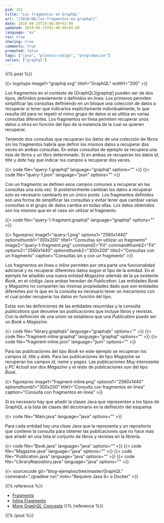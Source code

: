 ```yaml
---
pid: 342
title: "Los fragmentos en GraphQL"
url: "/2018/08/los-fragmentos-en-graphql/"
date: 2018-08-25T19:00:00+02:00
updated: 2019-06-15T01:40:00+02:00
language: "es"
rss: true
sharing: true
comments: true
promoted: false
tags: ["java", "planeta-codigo", "programacion"]
series: ["graphql"]
---
```


{{% post %}}

{{< logotype image1="graphql.svg" title1="GraphQL" width1="200" >}}

Los fragmentos en el contexto de [GraphQL][graphql] pueden ser de dos tipos, definidos previamente o definidos en linea. Los primeros permiten simplificar las consultas definiendo en un bloque una colección de datos a recuperar si tener que indicarlos explícitamente individualmente, lo que resulta útil para no repetir el mimo grupo de datos si se utiliza en varias consultas diferentes. Los fragmentos en línea permiten recuperar unos datos u otros en función del tipo de la instancia de la cual se quieren recuperar.

Teniendo dos consultas que recuperan los datos de una colección de libros sin los fragmentos habría que definir los mismos datos a recuperar dos veces en ambas consultas. En estas consultas de ejemplo se recupera una lista de libros y un libro determinado. Si en ambas se recuperan los datos _id_, _title_ y _date_ hay que indicar los campos a recuperar dos veces.

{{< code file="query-1.graphql" language="graphql" options="" >}}
{{< code file="query-1.json" language="json" options="" >}}

Con un fragmento se definen esos campos comunes a recuperar en las consultas una sola vez. Si posteriormente cambian los datos a recuperar solo es necesario cambiarlo en un único punto. Los fragmentos definidos son una forma de simplificar las consultas y evitar tener que cambiar varias consultas si el grupo de datos cambia en todas ellas. Los datos obtenidos son los mismos que en el caso sin utilizar el fragmento.

{{< code file="query-1-fragment.graphql" language="graphql" options="" >}}

<div class="media">
    {{< figureproc
        image1="query-1.png" options1="2560x1440" optionsthumb1="300x200" title1="Consultas sin utilizar un fragmento"
        image2="query-1-fragment.png" command2="Fit" commandthumb2="Fit" options2="2560x1440" optionsthumb2="300x200" title2="Consultas con un fragmento"
        caption="Consultas sin y con un fragmento" >}}
</div>

Los fragmentos en línea o _inline_ permiten por otra parte una funcionalidad adicional y es recuperar diferentes datos según el tipo de la entidad. En el ejemplo he añadido una nueva entidad _Magazine_ además de la ya existente _Book_, en el código Java ambas heredan de _Publication_. Las entidades _Book_ y _Magazine_ no comparten las mismas propiedades dado que son entidades diferentes por lo que en la consulta es necesario tener un mecanismo con el cual poder recuperar los datos en función del tipo.

Estas son las definiciones de las entidades resumidas y la consulta _publications_ que devuelve las publicaciones que incluye libros y revistas. Con la definición de una _union_ se establece que una _Publication_ puede ser un _Book_ o _Magazine_.

{{< code file="library.graphqls" language="graphqls" options="" >}}
{{< code file="fragment-inline.graphql" language="graphql" options="" >}}
{{< code file="fragment-inline.json" language="json" options="" >}}

Para las publicaciones del tipo _Book_ en este ejemplo se recuperan los campos _id_, _title_ y _date_. Para las publicaciones de tipo _Magazine_ se recuperan los campos _id_, _name_ y _pages_. Las publicaciones _Muy interesante_ y _PC Actual_ son dos _Magazine_ y el resto de publicaciones son del tipo _Book_.

<div class="media">
    {{< figureproc
        image1="fragment-inline.png" options1="2560x1440" optionsthumb1="300x200" title1="Consulta con fragmentos en linea"
        caption="Consulta con fragmentos en linea" >}}
</div>

Si es necesario hay que añadir la clases Java que representan a los tipos de GraphQL a la lista de clases del diccionario en la definición del esquema.

{{< code file="Main.java" language="java" options="" >}}

Para cada entidad hay una clase Java que la representa y un repositorio que contiene la consulta para obtener las publicaciones que no hace más que añadir en una lista el conjunto de libros y revistas en la librería.

{{< code file="Book.java" language="java" options="" >}}
{{< code file="Magazine.java" language="java" options="" >}}
{{< code file="Publication.java" language="java" options="" >}}
{{< code file="LibraryRepository.java" language="java" options="" >}}

{{< sourcecode git="blog-ejemplos/tree/master/GraphQL" command="./gradlew run" note="Requiere Java 9+ o Docker" >}}

{{% reference %}}

* [Fragments](https://graphql.org/learn/queries/#fragments)
* [Inline Fragments](https://graphql.org/learn/queries/#inline-fragments)
* [More GraphQL Concepts](https://www.howtographql.com/advanced/2-more-graphql-concepts/)
{{% /reference %}}

{{% /post %}}
